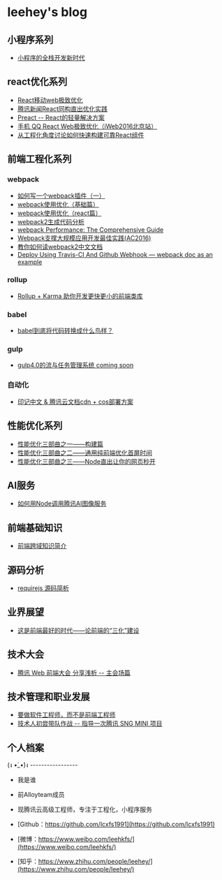 # leehey's blog

## 小程序系列
- [小程序的全栈开发新时代](https://github.com/lcxfs1991/blog/issues/28)

## react优化系列
- [React移动web极致优化](https://github.com/lcxfs1991/blog/issues/8)
- [腾讯新闻React同构直出优化实践](https://github.com/lcxfs1991/blog/issues/10)
- [Preact -- React的轻量解决方案](https://github.com/lcxfs1991/blog/issues/13)
- [手机 QQ React Web极致优化（iWeb2016北京站）](https://github.com/lcxfs1991/blog/blob/master/%E6%89%8B%E6%9C%BA%20QQ%20React%20Web%E6%9E%81%E8%87%B4%E4%BC%98%E5%8C%96.ppt?raw=true)
- [从工程化角度讨论如何快速构建可靠React组件](https://github.com/lcxfs1991/blog/issues/18)

## 前端工程化系列

### webpack
- [如何写一个webpack插件（一）](https://github.com/lcxfs1991/blog/issues/1)
- [webpack使用优化（基础篇）](https://github.com/lcxfs1991/blog/issues/2)
- [webpack使用优化（react篇）](https://github.com/lcxfs1991/blog/issues/7)
- [webpack2生成代码分析](https://github.com/lcxfs1991/blog/issues/14)
- [webpack Performance: The Comprehensive Guide](https://github.com/lcxfs1991/blog/issues/15)
- [Webpack支撑大规模应用开发最佳实践(AC2016)](https://github.com/lcxfs1991/blog/raw/master/Webpack%E6%94%AF%E6%92%91%E5%A4%A7%E8%A7%84%E6%A8%A1%E5%BA%94%E7%94%A8%E5%BC%80%E5%8F%91%E6%9C%80%E4%BD%B3%E5%AE%9E%E8%B7%B5.pptx)
- [教你如何读webpack2中文文档](https://github.com/lcxfs1991/blog/issues/17)
- [Deploy Using Travis-CI And Github Webhook — webpack doc as an example](https://github.com/lcxfs1991/blog/issues/19)

### rollup
- [Rollup + Karma 助你开发更快更小的前端类库](https://github.com/lcxfs1991/blog/issues/25)

### babel
- [babel到底将代码转换成什么鸟样？](https://github.com/lcxfs1991/blog/issues/9)

### gulp
- [gulp4.0的流与任务管理系统 coming soon](https://github.com/lcxfs1991/blog/issues/11)

### 自动化
- [印记中文 & 腾讯云文档cdn + cos部署方案](https://github.com/lcxfs1991/blog/issues/22)
 
## 性能优化系列
- [性能优化三部曲之一——构建篇](https://github.com/lcxfs1991/blog/issues/4)
- [性能优化三部曲之二——通用纯前端优化首屏时间](https://github.com/lcxfs1991/blog/issues/5)
- [性能优化三部曲之三——Node直出让你的网页秒开](https://github.com/lcxfs1991/blog/issues/6)

## AI服务
- [如何用Node调用腾讯AI图像服务](https://github.com/lcxfs1991/blog/issues/26)


## 前端基础知识
- [前端跨域知识简介](https://github.com/lcxfs1991/blog/issues/12)

## 源码分析
- [requirejs 源码简析](https://github.com/lcxfs1991/blog/issues/20)

## 业界展望
- [这是前端最好的时代——论前端的“三化”建设](https://github.com/lcxfs1991/blog/issues/3)

## 技术大会
- [腾讯 Web 前端大会<TFC2017 /> 分享浅析 -- 主会场篇](https://github.com/lcxfs1991/blog/issues/21)

## 技术管理和职业发展
- [要做软件工程师，而不是前端工程师](https://github.com/lcxfs1991/blog/issues/24)
- [技术人初尝带队作战 -- 指导一次腾讯 SNG MINI 项目](https://github.com/lcxfs1991/blog/issues/27)

## 个人档案
(ง •̀_•́)ง -----------------

* 我是谁

* 前Alloyteam成员

* 现腾讯云高级工程师，专注于工程化，小程序服务

* [Github：https://github.com/lcxfs1991](https://github.com/lcxfs1991)

* [微博：https://www.weibo.com/leehkfs/](https://www.weibo.com/leehkfs/)

* [知乎：https://www.zhihu.com/people/leehey/](https://www.zhihu.com/people/leehey/)


